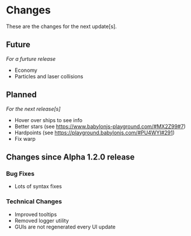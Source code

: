 # Changes

These are the changes for the next update[s].

## Future
*For a furture release*

- Economy
- Particles and laser collisions

## Planned
*For the next release[s]*

- Hover over ships to see info
- Better stars (see https://www.babylonjs-playground.com/#MX2Z99#7)
- Hardpoints (see https://playground.babylonjs.com/#PU4WYI#291)
- Fix warp

## Changes since Alpha 1.2.0 release

### Bug Fixes
- Lots of syntax fixes

### Technical Changes
- Improved tooltips
- Removed logger utility
- GUIs are not regenerated every UI update